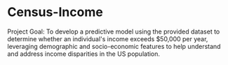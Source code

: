 # Census-Income
Project Goal: To develop a predictive model using the provided dataset to determine whether an individual's income exceeds $50,000 per year, leveraging demographic and socio-economic features to help understand and address income disparities in the US population.
